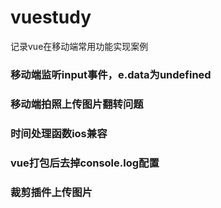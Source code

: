 # vuestudy
记录vue在移动端常用功能实现案例

### 移动端监听input事件，e.data为undefined
### 移动端拍照上传图片翻转问题
### 时间处理函数ios兼容
### vue打包后去掉console.log配置
### 裁剪插件上传图片
